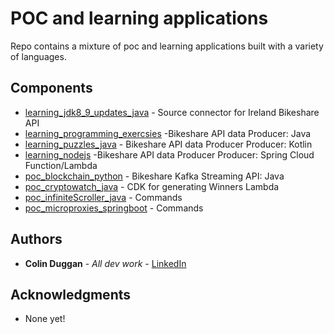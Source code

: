 
# POC and learning applications

Repo contains a mixture of poc and learning applications built with a variety of languages. 

## Components

* [learning_jdk8_9_updates_java](https://github.com/cdugga/kafka_producers_consumers/tree/master/kafka-connect-bikeshare-source) - Source connector for Ireland Bikeshare API
* [learning_programming_exercsies](https://github.com/cdugga/kafka_producers_consumers/tree/master/kafka-producer-stationdata-boot-java) -Bikeshare API data Producer: Java
* [learning_puzzles_java](https://github.com/cdugga/kafka_producers_consumers/tree/master/kafka-producer-stationdata-boot-kotlin) - Bikeshare API data Producer Producer: Kotlin
* [learning_nodejs](https://github.com/cdugga/kafka_producers_consumers/tree/master/kafka-producer-stationdata-boot-lambda) -Bikeshare API data Producer Producer: Spring Cloud Function/Lambda
* [poc_blockchain_python](https://github.com/cdugga/kafka_producers_consumers/tree/master/kafka-stream-processor-boot-java) - Bikeshare Kafka Streaming API: Java
* [poc_cryptowatch_java](https://github.com/cdugga/kafka_producers_consumers/tree/master/kafka-streaming-twitterfeed-boot-java) - CDK for generating Winners Lambda
* [poc_infiniteScroller_java](https://github.com/cdugga/kafka_producers_consumers/tree/master/kafka-streams-topic-commands) - Commands
* [poc_microproxies_springboot](https://github.com/cdugga/kafka_producers_consumers/tree/master/kafka-streams-topic-commands) - Commands

## Authors

* **Colin Duggan** - *All dev work* - [LinkedIn](https://www.linkedin.com/in/colinduggan/?originalSubdomain=ie)


## Acknowledgments

* None yet!

